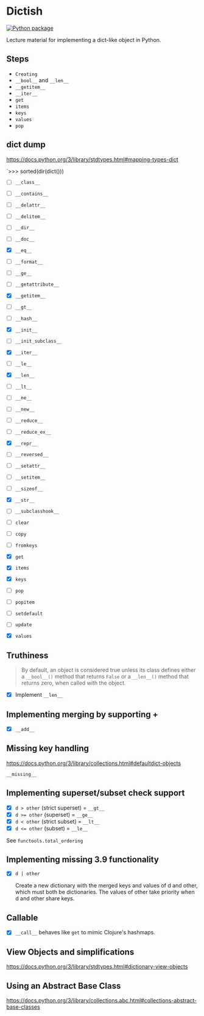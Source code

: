# Dictish

[![Python package](https://github.com/DevL/dictish/actions/workflows/python-package.yml/badge.svg)](https://github.com/DevL/dictish/actions/workflows/python-package.yml)

Lecture material for implementing a dict-like object in Python.

## Steps

* `Creating`
* `__bool__` and `__len__`
* `__getitem__`
* `__iter__`
* `get`
* `items`
* `keys`
* `values`
* `pop`


## dict dump

https://docs.python.org/3/library/stdtypes.html#mapping-types-dict

`>>> sorted(dir(dict()))

- [ ] `__class__`
- [ ] `__contains__`
- [ ] `__delattr__`
- [ ] `__delitem__`
- [ ] `__dir__`
- [ ] `__doc__`
- [x] `__eq__`
- [ ] `__format__`
- [ ] `__ge__`
- [ ] `__getattribute__`
- [x] `__getitem__`
- [ ] `__gt__`
- [ ] `__hash__`
- [x] `__init__`
- [ ] `__init_subclass__`
- [x] `__iter__`
- [ ] `__le__`
- [x] `__len__`
- [ ] `__lt__`
- [ ] `__ne__`
- [ ] `__new__`
- [ ] `__reduce__`
- [ ] `__reduce_ex__`
- [x] `__repr__`
- [ ] `__reversed__`
- [ ] `__setattr__`
- [ ] `__setitem__`
- [ ] `__sizeof__`
- [x] `__str__`
- [ ] `__subclasshook__`
- [ ] `clear`
- [ ] `copy`
- [ ] `fromkeys`
- [x] `get`
- [x] `items`
- [x] `keys`
- [ ] `pop`
- [ ] `popitem`
- [ ] `setdefault`
- [ ] `update`
- [x] `values`



## Truthiness

> By default, an object is considered true unless its class defines either a `__bool__()` method
> that returns `False` or a `__len__()` method that returns zero, when called with the object.

- [x] Implement `__len__`

## Implementing merging by supporting +

- [x] `__add__`

## Missing key handling

https://docs.python.org/3/library/collections.html#defaultdict-objects

`__missing__`

## Implementing superset/subset check support

- [x] `d > other` (strict superset) = `__gt__`
- [x] `d >= other` (superset) = `__ge__`
- [x] `d < other` (strict subset) = `__lt__`
- [x] `d <= other` (subset) = `__le__`

See `functools.total_ordering`

## Implementing missing 3.9 functionality

- [x] `d | other`

    Create a new dictionary with the merged keys and values of d and other, which must both be dictionaries. The values of other take priority when d and other share keys.


## Callable

- [x] `__call__` behaves like `get` to mimic Clojure's hashmaps.

## View Objects and simplifications

https://docs.python.org/3/library/stdtypes.html#dictionary-view-objects


## Using an Abstract Base Class

https://docs.python.org/3/library/collections.abc.html#collections-abstract-base-classes
